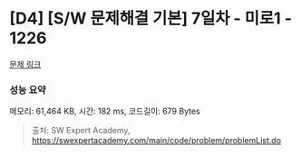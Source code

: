 # [D4] [S/W 문제해결 기본] 7일차 - 미로1 - 1226 

[문제 링크](https://swexpertacademy.com/main/code/problem/problemDetail.do?contestProbId=AV14vXUqAGMCFAYD) 

### 성능 요약

메모리: 61,464 KB, 시간: 182 ms, 코드길이: 679 Bytes



> 출처: SW Expert Academy, https://swexpertacademy.com/main/code/problem/problemList.do